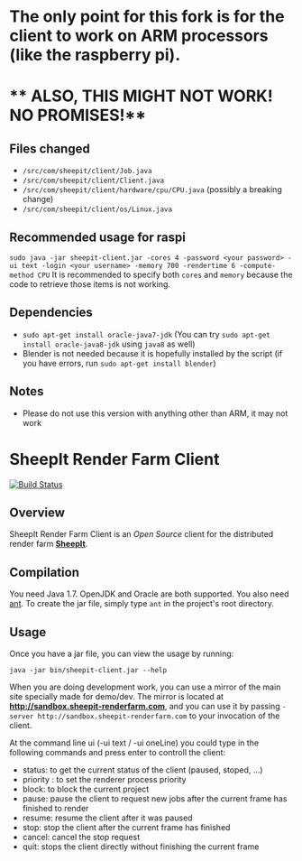 # **The only point for this fork is for the client to work on ARM processors (like the raspberry pi).**
# ** ALSO, THIS MIGHT NOT WORK! NO PROMISES!**
## Files changed
* `/src/com/sheepit/client/Job.java`
* `/src/com/sheepit/client/Client.java`
* `/src/com/sheepit/client/hardware/cpu/CPU.java` (possibly a breaking change)
* `/src/com/sheepit/client/os/Linux.java`
## Recommended usage for raspi
`sudo java -jar sheepit-client.jar -cores 4 -password <your password> -ui text -login <your username> -memory 700 -rendertime 6 -compute-method CPU`
It is recommended to specify both `cores` and `memory` because the code to retrieve those items is not working.
## Dependencies
* `sudo apt-get install oracle-java7-jdk` (You can try `sudo apt-get install oracle-java8-jdk` using `java8` as well)
* Blender is not needed because it is hopefully installed by the script (if you have errors, run `sudo apt-get install blender`)
## Notes
* Please do not use this version with anything other than ARM, it may not work

# SheepIt Render Farm Client

[![Build Status](https://secure.travis-ci.org/laurent-clouet/sheepit-client.svg)](http://travis-ci.org/laurent-clouet/sheepit-client)

## Overview

SheepIt Render Farm Client is an *Open Source* client for the distributed render farm [**SheepIt**](https://www.sheepit-renderfarm.com).

## Compilation

You need Java 1.7. OpenJDK and Oracle are both supported.
You also need [ant](http://ant.apache.org/).
To create the jar file, simply type `ant` in the project's root directory.

## Usage

Once you have a jar file, you can view the usage by running:

    java -jar bin/sheepit-client.jar --help

When you are doing development work, you can use a mirror of the main site specially made for demo/dev. The mirror is located at **http://sandbox.sheepit-renderfarm.com**, and you can use it by passing `-server http://sandbox.sheepit-renderfarm.com` to your invocation of the client.

At the command line ui (-ui text / -ui oneLine) you could type in the following commands and press enter to controll the client:

* status: to get the current status of the client (paused, stoped, ...)
* priority <n>: to set the renderer process priority
* block: to block the current project
* pause: pause the client to request new jobs after the current frame has finished to render
* resume: resume the client after it was paused
* stop: stop the client after the current frame has finished
* cancel: cancel the stop request
* quit: stops the client directly without finishing the current frame
